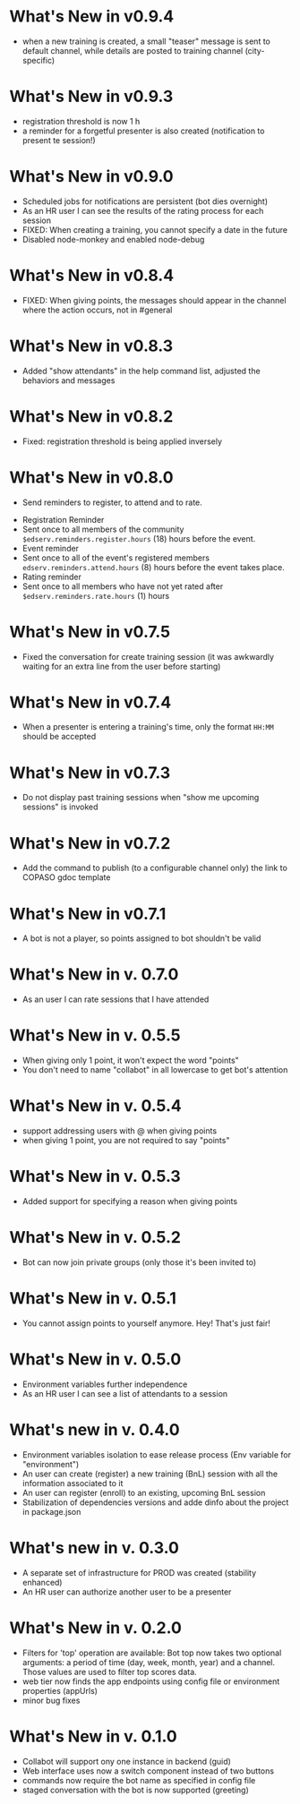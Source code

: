 What's New in v0.9.4
====================
- when a new training is created, a small "teaser" message is sent to default channel, while details are posted to training channel (city-specific)

What's New in v0.9.3
====================
- registration threshold is now 1 h
- a reminder for a forgetful presenter is also created (notification to present te session!)


What's New in v0.9.0
====================
- Scheduled jobs for notifications are persistent (bot dies overnight)
- As an HR user I can see the results of the rating process for each session
- FIXED: When creating a training, you cannot specify a date in the future
- Disabled node-monkey and enabled node-debug


What's New in v0.8.4
====================
- FIXED: When giving points, the messages should appear in the channel where the action occurs, not in #general

What's New in v0.8.3
====================
- Added "show attendants" in the help command list, adjusted the behaviors and messages

What's New in v0.8.2
====================
- Fixed: registration threshold is being applied inversely

What's New in v0.8.0
====================
- Send reminders to register, to attend and to rate.

* Registration Reminder
 * Sent once to all members of the community `$edserv.reminders.register.hours` (18) hours before the event.
* Event reminder
 * Sent once to all of the event's registered members `edserv.reminders.attend.hours` (8) hours before the event takes place.
* Rating reminder
 * Sent once to all members who have not yet rated after `$edserv.reminders.rate.hours` (1) hours 
 
What's New in v0.7.5
====================
- Fixed the conversation for create training session (it was awkwardly waiting for an extra line from the user before starting)

What's New in v0.7.4
====================
- When a presenter is entering a training's time, only the format `HH:MM` should be accepted

What's New in v0.7.3
====================
- Do not display past training sessions when "show me upcoming sessions" is invoked

What's New in v0.7.2
====================
- Add the command to publish (to a configurable channel only) the link to COPASO  gdoc template

What's New in v0.7.1
====================
- A bot is not a player, so points assigned to bot shouldn't be valid

What's New in v. 0.7.0
======================
- As an user I can rate sessions that I have attended

What's New in v. 0.5.5
======================
- When giving only 1 point, it won't expect the word "points"
- You don't need to name "collabot" in all lowercase to get bot's attention

What's New in v. 0.5.4
======================
- support addressing users with @ when giving points
- when giving 1 point, you are not required to say "points"

What's New in v. 0.5.3
======================
- Added support for specifying a reason when giving points

What's New in v. 0.5.2
======================
- Bot can now join private groups (only those it's been invited to)

What's New in v. 0.5.1
======================
- You cannot assign points to yourself anymore. Hey! That's just fair!

What's New in v. 0.5.0
======================
- Environment variables further independence
- As an HR user I can see a list of attendants to a session

What's new in v. 0.4.0
======================
- Environment variables isolation to ease release process (Env variable for "environment")
- An user can create (register) a new training (BnL) session with all the information associated to it
- An user can register (enroll) to an existing, upcoming BnL session
- Stabilization of dependencies versions and adde dinfo about the project in package.json

What's new in v. 0.3.0
======================
- A separate set of infrastructure for PROD was created (stability enhanced)
- An HR user can authorize another user to be a presenter

What's New in v. 0.2.0
======================
- Filters for 'top' operation are available: Bot top now takes two optional arguments: a period of time (day, week, month, year) and a channel. Those values are used to filter top scores data.
- web tier now finds the app endpoints using config file or environment properties (appUrls)
- minor bug fixes

What's New in v. 0.1.0
======================
- Collabot will support ony one instance in backend (guid)
- Web interface uses now a switch component instead of two buttons
- commands now require the bot name as specified in config file
- staged conversation with the bot is now supported (greeting)
